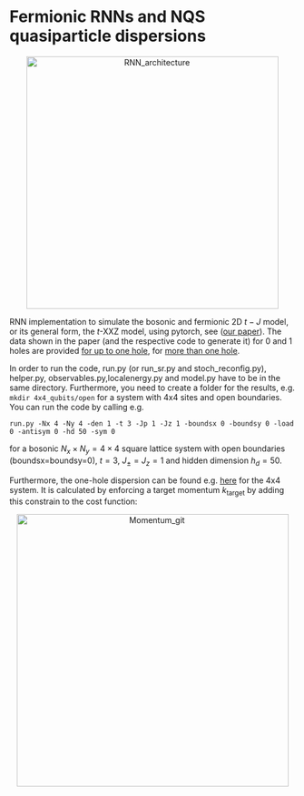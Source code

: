 # Fermionic RNNs and NQS quasiparticle dispersions
<div align="center">
    <img width="444" alt="RNN_architecture" src="https://github.com/HannahLange/Fermionic-RNNs/assets/82364625/00e67999-cf2b-4da4-b307-4eec2a4eda65">
</div>



RNN implementation to simulate the bosonic and fermionic 2D $t-J$ model, or its general form, the $t$-XXZ model, using pytorch, see ([our paper](https://arxiv.org/abs/2310.08578)). The data shown in the paper (and the respective code to generate it) for 0 and 1 holes are provided [for up to one hole](https://github.com/HannahLange/Fermionic-RNNs/tree/main/one_hole), for [more than one hole]([Fermionic-RNNs/more_holes/](https://github.com/HannahLange/Fermionic-RNNs/tree/main/more_holes)).

In order to run the code, run.py (or run_sr.py and stoch_reconfig.py), helper.py, observables.py,localenergy.py and model.py have to be in the same directory. Furthermore, you need to create a folder for the results, e.g. `mkdir 4x4_qubits/open` for a system with 4x4 sites and open boundaries. You can run the code by calling e.g.

`run.py -Nx 4 -Ny 4 -den 1 -t 3 -Jp 1 -Jz 1 -boundsx 0 -boundsy 0 -load 0 -antisym 0 -hd 50 -sym 0`

for a bosonic $N_x\times N_y=4\times 4$ square lattice system with open boundaries (boundsx=boundsy=0), $t=3$, $J_{\pm}=J_z=1$ and hidden dimension $h_d=50$. 

Furthermore, the one-hole dispersion can be found e.g. [here](https://github.com/HannahLange/Fermionic-RNNs/tree/main/one_hole/square/momentum_calculations_full_res) for the 4x4 system. It is calculated by enforcing a target momentum $k_\mathrm{target}$ by adding this constrain to the cost function:

<div align="center">
    <img width="479" alt="Momentum_git" src="https://github.com/HannahLange/Fermionic-RNNs/assets/82364625/f899bb40-fa28-4569-a13d-583eb30cafa8">
</div>

